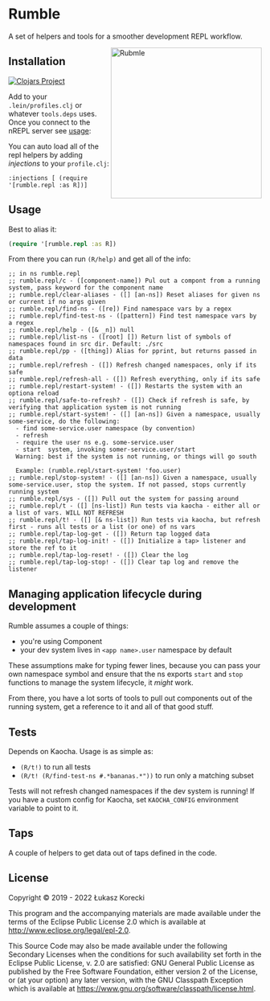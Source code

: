 # Rumble

A set of helpers and tools for a smoother development REPL workflow.

<img alt="Rubmle" height="300" align="right" src="https://w7.pngwing.com/pngs/998/690/png-transparent-rumble-transformers-the-game-shockwave-soundwave-transformers-fictional-character-transformers-the-movie-transformers-the-game.png" />

## Installation

[![Clojars Project](https://img.shields.io/clojars/v/org.clojars.lukaszkorecki/rumble.svg)](https://clojars.org/org.clojars.lukaszkorecki/rumble)

Add to your `.lein/profiles.clj` or whatever `tools.deps` uses. Once you connect to the nREPL server see [usage](#usage):

You can auto load all of the repl helpers by adding *injections* to your `profile.clj`:

```
:injections [ (require '[rumble.repl :as R])]
```

## Usage

Best to alias it:

```clojure
(require '[rumble.repl :as R])
```

From there you can run `(R/help)` and get all of the info:

```
;; in ns rumble.repl
;; rumble.repl/c - ([component-name]) Pul out a compont from a running system, pass keyword for the component name
;; rumble.repl/clear-aliases - ([] [an-ns]) Reset aliases for given ns or current if no args given
;; rumble.repl/find-ns - ([re]) Find namespace vars by a regex
;; rumble.repl/find-test-ns - ([pattern]) Find test namespace vars by a regex
;; rumble.repl/help - ([& _n]) null
;; rumble.repl/list-ns - ([root] []) Return list of symbols of namespaces found in src dir. Default: ./src
;; rumble.repl/pp - ([thing]) Alias for pprint, but returns passed in data
;; rumble.repl/refresh - ([]) Refresh changed namespaces, only if its safe
;; rumble.repl/refresh-all - ([]) Refresh everything, only if its safe
;; rumble.repl/restart-system! - ([]) Restarts the system with an optiona reload
;; rumble.repl/safe-to-refresh? - ([]) Check if refresh is safe, by verifying that application system is not running
;; rumble.repl/start-system! - ([] [an-ns]) Given a namespace, usually some-service, do the following:
  - find some-service.user namespace (by convention)
  - refresh
  - require the user ns e.g. some-service.user
  - start  system, invoking somer-service.user/start
  Warning: best if the system is not running, or things will go south

  Example: (rumble.repl/start-system! 'foo.user)
;; rumble.repl/stop-system! - ([] [an-ns]) Given a namespace, usually some-service.user, stop the system. If not passed, stops currently running system
;; rumble.repl/sys - ([]) Pull out the system for passing around
;; rumble.repl/t - ([] [ns-list]) Run tests via kaocha - either all or a list of vars. WILL NOT REFRESH
;; rumble.repl/t! - ([] [& ns-list]) Run tests via kaocha, but refresh first - runs all tests or a list (or one) of ns vars
;; rumble.repl/tap-log-get - ([]) Return tap logged data
;; rumble.repl/tap-log-init! - ([]) Initialize a tap> listener and store the ref to it
;; rumble.repl/tap-log-reset! - ([]) Clear the log
;; rumble.repl/tap-log-stop! - ([]) Clear tap log and remove the listener
```


## Managing application lifecycle during development

Rumble assumes a couple of things:

- you're using Component
- your dev system lives in `<app name>.user` namespace by default

These assumptions make for typing fewer lines, because you can pass your own namespace symbol and ensure that the ns exports `start` and `stop` functions to manage the system lifecycle, it *might* work.

From there, you have a lot sorts of tools to pull out components out of the running system, get a reference to it and all of that good stuff.

## Tests

Depends on Kaocha. Usage is as simple as:

- `(R/t!)` to run all tests
- `(R/t! (R/find-test-ns #.*bananas.*"))` to run only a matching subset

Tests will not refresh changed namespaces if the dev system is running!
If you have a custom config for Kaocha, set `KAOCHA_CONFIG` environment variable to point to it.

## Taps

A couple of helpers to get data out of taps defined in the code.

## License

Copyright © 2019 - 2022  Łukasz Korecki

This program and the accompanying materials are made available under the
terms of the Eclipse Public License 2.0 which is available at
http://www.eclipse.org/legal/epl-2.0.

This Source Code may also be made available under the following Secondary
Licenses when the conditions for such availability set forth in the Eclipse
Public License, v. 2.0 are satisfied: GNU General Public License as published by
the Free Software Foundation, either version 2 of the License, or (at your
option) any later version, with the GNU Classpath Exception which is available
at https://www.gnu.org/software/classpath/license.html.
